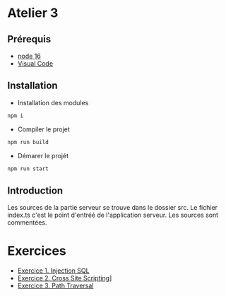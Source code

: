 # Atelier 3
## Prérequis
* [node 16](https://nodejs.org/docs/latest-v16.x/api/index.html)
* [Visual Code](https://code.visualstudio.com/)

## Installation
* Installation des modules
```cmd
npm i
```
* Compiler le projet
```cmd
npm run build
```
* Démarer le projét
```cmd
npm run start
```

## Introduction

Les sources de la partie serveur se trouve dans le dossier src.
Le fichier index.ts c'est le point d'entréé de l'application serveur.
Les sources sont commentées.

# Exercices
* [Exercice 1. Injection SQL](./exercice1.md)
* [Exercice 2. Cross Site Scripting](./exercice2.md)]
* [Exercice 3. Path Traversal](./exercice3.md)